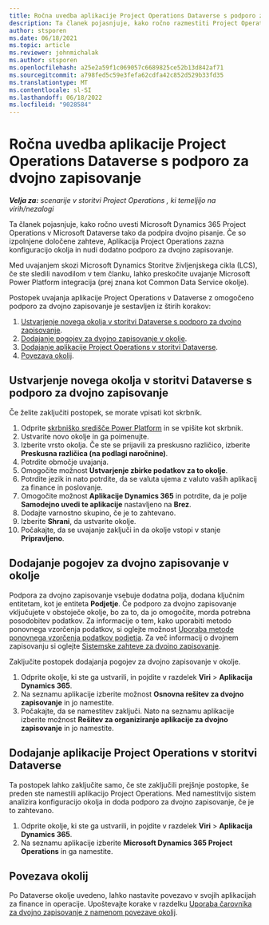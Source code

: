 ```yaml
---
title: Ročna uvedba aplikacije Project Operations Dataverse s podporo za dvojno zapisovanje
description: Ta članek pojasnjuje, kako ročno razmestiti Project Operations Dataverse aplikacijo, tako da podpira dvojno pisanje.
author: stsporen
ms.date: 06/18/2021
ms.topic: article
ms.reviewer: johnmichalak
ms.author: stsporen
ms.openlocfilehash: a25e2a59f1c069057c6689825ce52b13d842af71
ms.sourcegitcommit: a798fed5c59e3fefa62cdfa42c852d529b33fd35
ms.translationtype: MT
ms.contentlocale: sl-SI
ms.lasthandoff: 06/18/2022
ms.locfileid: "9028584"
---
```

# <a name="manually-deploy-the-project-operations-dataverse-app-with-dual-write-support"></a>Ročna uvedba aplikacije Project Operations Dataverse s podporo za dvojno zapisovanje

_**Velja za:** scenarije v storitvi Project Operations , ki temeljijo na virih/nezalogi_

Ta članek pojasnjuje, kako ročno uvesti Microsoft Dynamics 365 Project Operations v Microsoft Dataverse tako da podpira dvojno pisanje. Če so izpolnjene določene zahteve, Aplikacija Project Operations zazna konfiguracijo okolja in nudi dodatno podporo za dvojno zapisovanje.

Med uvajanjem skozi Microsoft Dynamics Storitve življenjskega cikla (LCS), če ste sledili navodilom v tem članku, lahko preskočite uvajanje Microsoft Power Platform integracija (prej znana kot Common Data Service okolje).

Postopek uvajanja aplikacije Project Operations v Dataverse z omogočeno podporo za dvojno zapisovanje je sestavljen iz štirih korakov:

1. [Ustvarjenje novega okolja v storitvi Dataverse s podporo za dvojno zapisovanje](#create).
2. [Dodajanje pogojev za dvojno zapisovanje v okolje](#prerequisites).
3. [Dodajanje aplikacije Project Operations v storitvi Dataverse](#dataverse).
4. [Povezava okolij](#link).

## <a name="create-a-new-environment-in-dataverse-that-supports-dual-write"></a><a name="create"></a>Ustvarjenje novega okolja v storitvi Dataverse s podporo za dvojno zapisovanje

Če želite zaključiti postopek, se morate vpisati kot skrbnik.

1. Odprite [skrbniško središče Power Platform](https://admin.powerplatform.com) in se vpišite kot skrbnik.
2. Ustvarite novo okolje in ga poimenujte.
3. Izberite vrsto okolja. Če ste se prijavili za preskusno različico, izberite **Preskusna različica (na podlagi naročnine)**.
4. Potrdite območje uvajanja.
5. Omogočite možnost **Ustvarjenje zbirke podatkov za to okolje**. 
6. Potrdite jezik in nato potrdite, da se valuta ujema z valuto vaših aplikacij za finance in poslovanje.
7. Omogočite možnost **Aplikacije Dynamics 365** in potrdite, da je polje **Samodejno uvedi te aplikacije** nastavljeno na **Brez**.
8. Dodajte varnostno skupino, če je to zahtevano.
9. Izberite **Shrani**, da ustvarite okolje.
10. Počakajte, da se uvajanje zaključi in da okolje vstopi v stanje **Pripravljeno**.

## <a name="add-dual-write-prerequisites-to-the-environment"></a><a name="prerequisites"></a>Dodajanje pogojev za dvojno zapisovanje v okolje

Podpora za dvojno zapisovanje vsebuje dodatna polja, dodana ključnim entitetam, kot je entiteta **Podjetje**. Če podporo za dvojno zapisovanje vključujete v obstoječe okolje, bo za to, da jo omogočite, morda potrebna posodobitev podatkov. Za informacije o tem, kako uporabiti metodo ponovnega vzorčenja podatkov, si oglejte možnost [Uporaba metode ponovnega vzorčenja podatkov podjetja](/dynamics365/fin-ops-core/dev-itpro/data-entities/dual-write/bootstrap-company-data). Za več informacij o dvojnem zapisovanju si oglejte [Sistemske zahteve za dvojno zapisovanje](/dynamics365/fin-ops-core/dev-itpro/data-entities/dual-write/dual-write-system-req).

Zaključite postopek dodajanja pogojev za dvojno zapisovanje v okolje.

1. Odprite okolje, ki ste ga ustvarili, in pojdite v razdelek **Viri** \> **Aplikacija Dynamics 365**.
2. Na seznamu aplikacije izberite možnost **Osnovna rešitev za dvojno zapisovanje** in jo namestite.
3. Počakajte, da se namestitev zaključi. Nato na seznamu aplikacije izberite možnost **Rešitev za organiziranje aplikacije za dvojno zapisovanje** in jo namestite.

## <a name="add-the-project-operations-dataverse-app"></a><a name="dataverse"></a>Dodajanje aplikacije Project Operations v storitvi Dataverse

Ta postopek lahko zaključite samo, če ste zaključili prejšnje postopke, še preden ste namestili aplikacijo Project Operations. Med namestitvijo sistem analizira konfiguracijo okolja in doda podporo za dvojno zapisovanje, če je to zahtevano.

1. Odprite okolje, ki ste ga ustvarili, in pojdite v razdelek **Viri** \> **Aplikacija Dynamics 365**.
2. Na seznamu aplikacije izberite **Microsoft Dynamics 365 Project Operations** in ga namestite.

## <a name="link-your-environments"></a><a name="link"></a>Povezava okolij

Po Dataverse okolje uvedeno, lahko nastavite povezavo v svojih aplikacijah za finance in operacije. Upoštevajte korake v razdelku [Uporaba čarovnika za dvojno zapisovanje z namenom povezave okolij](/dynamics365/fin-ops-core/dev-itpro/data-entities/dual-write/link-your-environment).
